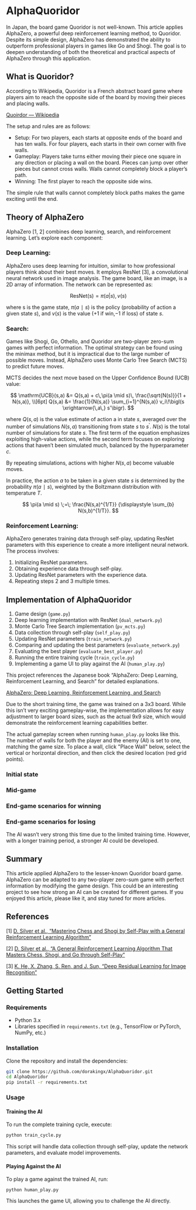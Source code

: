 # AlphaQuoridor

In Japan, the board game Quoridor is not well-known. This article applies AlphaZero, a powerful deep reinforcement learning method, to Quoridor. Despite its simple design, AlphaZero has demonstrated the ability to outperform professional players in games like Go and Shogi. The goal is to deepen understanding of both the theoretical and practical aspects of AlphaZero through this application.

## What is Quoridor?
According to Wikipedia, Quoridor is a French abstract board game where players aim to reach the opposite side of the board by moving their pieces and placing walls.

[Quoirdor — Wikipedia](https://en.wikipedia.org/wiki/Quoridor)  

The setup and rules are as follows:

- Setup: For two players, each starts at opposite ends of the board and has ten walls. For four players, each starts in their own corner with five walls.
- Gameplay: Players take turns either moving their piece one square in any direction or placing a wall on the board. Pieces can jump over other pieces but cannot cross walls. Walls cannot completely block a player’s path.
- Winning: The first player to reach the opposite side wins.
  
The simple rule that walls cannot completely block paths makes the game exciting until the end.

## Theory of AlphaZero
AlphaZero [1, 2] combines deep learning, search, and reinforcement learning. Let’s explore each component:

### Deep Learning:
AlphaZero uses deep learning for intuition, similar to how professional players think about their best moves. It employs ResNet [3], a convolutional neural network used in image analysis. The game board, like an image, is a 2D array of information. The network can be represented as:

$$
\mathrm{ResNet(s)} = \pi(a|s), v(s)
$$

where s is the game state, $\pi(a∣s)$ is the policy (probability of action a given state $s$), and $v(s)$ is the value ($+1$ if win,$-1$ if loss) of state $s$.

### Search:
Games like Shogi, Go, Othello, and Quoridor are two-player zero-sum games with perfect information. The optimal strategy can be found using the minimax method, but it is impractical due to the large number of possible moves. Instead, AlphaZero uses Monte Carlo Tree Search (MCTS) to predict future moves.

MCTS decides the next move based on the Upper Confidence Bound (UCB) value:

$$
\mathrm{UCB}(s,a) &= Q(s,a) + c\,\pi(a \mid s)\, \frac{\sqrt{N(s)}}{1 + N(s,a)}, \\[6pt]
Q(s,a) &= \frac{1}{N(s,a)} \sum_{i=1}^{N(s,a)} v_i\!\bigl(s \xrightarrow{\,a\,} s'\bigr).
$$

where $Q(s,a)$ is the value estimate of action a in state $s$, averaged over the number of simulations $N(s,a)$ transitioning from state $s$ to $s^\prime$. $N(s)$ is the total number of simulations for state $s$. The first term of the equation emphasizes exploiting high-value actions, while the second term focuses on exploring actions that haven’t been simulated much, balanced by the hyperparameter $c$.

By repeating simulations, actions with higher $N(s,a)$ become valuable moves.

In practice, the action $a$ to be taken in a given state $s$ is determined by the probability $\pi(a∣s)$, weighted by the Boltzmann distribution with temperature $T$.

$$
\pi(a \mid s) \;=\; \frac{N(s,a)^{1/T}} {\displaystyle \sum_{b} N(s,b)^{1/T}}.
$$

### Reinforcement Learning:
AlphaZero generates training data through self-play, updating ResNet parameters with this experience to create a more intelligent neural network. The process involves:

1. Initializing ResNet parameters.
2. Obtaining experience data through self-play.
3. Updating ResNet parameters with the experience data.
4. Repeating steps 2 and 3 multiple times.


## Implementation of AlphaQuoridor
1. Game design (`game.py`)
2. Deep learning implementation with ResNet (`dual_network.py`)
3. Monte Carlo Tree Search implementation (`pv_mcts.py`)
4. Data collection through self-play (`self_play.py`)
5. Updating ResNet parameters (`train_network.py`)
6. Comparing and updating the best parameters (`evaluate_network.py`)
7. Evaluating the best player (`evaluate_best_player.py`)
8. Running the entire training cycle (`train_cycle.py`)
9. Implementing a game UI to play against the AI (`human_play.py`)

This project references the Japanese book “AlphaZero: Deep Learning, Reinforcement Learning, and Search” for detailed explanations.

[AlphaZero: Deep Learning, Reinforcement Learning, and Search](https://www.borndigital.co.jp/book/14383/)

Due to the short training time, the game was trained on a 3x3 board. While this isn’t very exciting gameplay-wise, the implementation allows for easy adjustment to larger board sizes, such as the actual 9x9 size, which would demonstrate the reinforcement learning capabilities better.

The actual gameplay screen when running `human_play.py` looks like this. The number of walls for both the player and the enemy (AI) is set to one, matching the game size. To place a wall, click "Place Wall" below, select the vertical or horizontal direction, and then click the desired location (red grid points).

### Initial state

### Mid-game

### End-game scenarios for winning

### End-game scenarios for losing

The AI wasn’t very strong this time due to the limited training time. However, with a longer training period, a stronger AI could be developed.


## Summary
This article applied AlphaZero to the lesser-known Quoridor board game. AlphaZero can be adapted to any two-player zero-sum game with perfect information by modifying the game design. This could be an interesting project to see how strong an AI can be created for different games. If you enjoyed this article, please like it, and stay tuned for more articles.


## References
[1] [D. Silver et al., “Mastering Chess and Shogi by Self-Play with a General Reinforcement Learning Algorithm”](https://arxiv.org/abs/1712.01815)

[2] [D. Silver et al., “A General Reinforcement Learning Algorithm That Masters Chess, Shogi, and Go through Self-Play”](https://www.science.org/doi/10.1126/science.aar6404)

[3] [K. He, X. Zhang, S. Ren, and J. Sun, “Deep Residual Learning for Image Recognition”](https://arxiv.org/abs/1512.03385)



## Getting Started

### Requirements

- Python 3.x
- Libraries specified in `requirements.txt` (e.g., TensorFlow or PyTorch, NumPy, etc.)

### Installation

Clone the repository and install the dependencies:

```bash
git clone https://github.com/dorakingx/AlphaQuoridor.git
cd AlphaQuoridor
pip install -r requirements.txt
```

### Usage

#### Training the AI

To run the complete training cycle, execute:

```bash
python train_cycle.py
```
This script will handle data collection through self-play, update the network parameters, and evaluate model improvements.

#### Playing Against the AI
To play a game against the trained AI, run:

```
python human_play.py
```
This launches the game UI, allowing you to challenge the AI directly.
